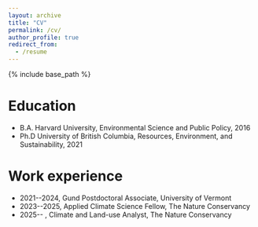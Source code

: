 ```yaml
---
layout: archive
title: "CV"
permalink: /cv/
author_profile: true
redirect_from:
  - /resume
---
```


{% include base_path %}

Education
======
* B.A. Harvard University, Environmental Science and Public Policy, 2016
* Ph.D University of British Columbia, Resources, Environment, and Sustainability, 2021

Work experience
======
* 2021--2024, Gund Postdoctoral Associate, University of Vermont
* 2023--2025, Applied Climate Science Fellow, The Nature Conservancy
* 2025-- , Climate and Land-use Analyst, The Nature Conservancy

<!--   * Github University -->
<!--   * Duties included: Tagging issues -->
<!--   * Supervisor: Professor Git -->

<!-- * Fall 2015: Research Assistant -->
<!--   * Github University -->
<!--   * Duties included: Merging pull requests -->
<!--   * Supervisor: Professor Hub -->
  
<!-- Skills -->
<!-- ====== -->
<!-- * Skill 1 -->
<!-- * Skill 2 -->
<!--   * Sub-skill 2.1 -->
<!--   * Sub-skill 2.2 -->
<!--   * Sub-skill 2.3 -->
<!-- * Skill 3 -->

<!-- Publications -->
<!-- ====== -->
<!--   <ul>{% for post in site.publications %} -->
<!--     {% include archive-single-cv.html %} -->
<!--   {% endfor %}</ul> -->
  
<!-- Talks -->
<!-- ====== -->
<!--   <ul>{% for post in site.talks %} -->
<!--     {% include archive-single-talk-cv.html %} -->
<!--   {% endfor %}</ul> -->
  
<!-- Teaching -->
<!-- ====== -->
<!--   <ul>{% for post in site.teaching %} -->
<!--     {% include archive-single-cv.html %} -->
<!--   {% endfor %}</ul> -->
  
<!-- Service and leadership -->
<!-- ====== -->
<!-- * Currently signed in to 43 different slack teams -->
